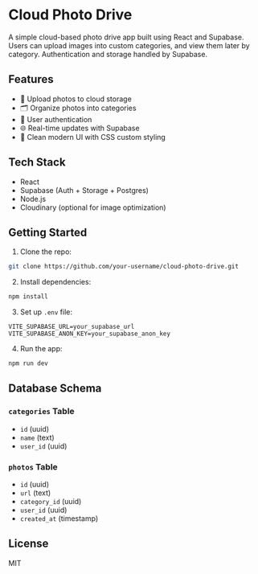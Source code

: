 # Cloud Photo Drive

A simple cloud-based photo drive app built using React and Supabase. Users can upload images into custom categories, and view them later by category. Authentication and storage handled by Supabase.

## Features

- 📸 Upload photos to cloud storage
- 🗂️ Organize photos into categories
- 🔐 User authentication
- 🌐 Real-time updates with Supabase
- 🎨 Clean modern UI with CSS custom styling

## Tech Stack

- React
- Supabase (Auth + Storage + Postgres)
- Node.js
- Cloudinary (optional for image optimization)

## Getting Started

1. Clone the repo:
```bash
git clone https://github.com/your-username/cloud-photo-drive.git
```

2. Install dependencies:
```bash
npm install
```

3. Set up `.env` file:
```
VITE_SUPABASE_URL=your_supabase_url
VITE_SUPABASE_ANON_KEY=your_supabase_anon_key
```

4. Run the app:
```bash
npm run dev
```

## Database Schema

### `categories` Table
- `id` (uuid)
- `name` (text)
- `user_id` (uuid)

### `photos` Table
- `id` (uuid)
- `url` (text)
- `category_id` (uuid)
- `user_id` (uuid)
- `created_at` (timestamp)

## License

MIT
